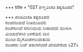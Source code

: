 +++
title = "027 ಪಞ್ಚವಿಂಶತಿ ತತ್ವರೂಪದ"

+++
ಪಂಚವಿಂಶತಿ ತತ್ವರೂಪದ  
ಸಂಚವರಿಯದೆ ನೀತಿಮುಖದಲಿ  
ರಂಚೆಗಾಣದೆ ಸಗುಣಮಯ ನೀಹಾರದಲಿ ಮುಳುಗಿ  
ಮಿಂಚುವೆಳಗಿನ ಬಳಕೆಯಲಿ ಮನ  
ಮುಂಚಿ ಮೈಗೊಂಡಳಲುವಾತುಮ  
ವಂಚಕರು ನೀವ್ ಪಶುಗಳೆಂದರೆ ಖೇದವೇಕೆಂದ        ॥27॥